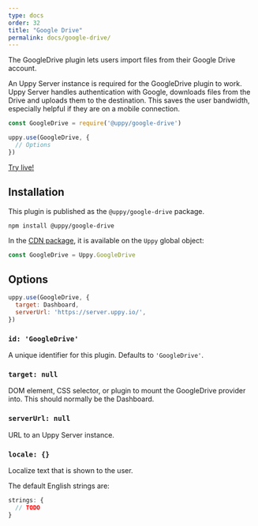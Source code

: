 ```yaml
---
type: docs
order: 32
title: "Google Drive"
permalink: docs/google-drive/
---
```


The GoogleDrive plugin lets users import files from their Google Drive account.

An Uppy Server instance is required for the GoogleDrive plugin to work. Uppy Server handles authentication with Google, downloads files from the Drive and uploads them to the destination. This saves the user bandwidth, especially helpful if they are on a mobile connection.

```js
const GoogleDrive = require('@uppy/google-drive')

uppy.use(GoogleDrive, {
  // Options
})
```

[Try live!](/examples/dashboard/)

## Installation

This plugin is published as the `@uppy/google-drive` package.

```shell
npm install @uppy/google-drive
```

In the [CDN package](/docs/#With-a-script-tag), it is available on the `Uppy` global object:

```js
const GoogleDrive = Uppy.GoogleDrive
```

## Options

```js
uppy.use(GoogleDrive, {
  target: Dashboard,
  serverUrl: 'https://server.uppy.io/',
})
```

### `id: 'GoogleDrive'`

A unique identifier for this plugin. Defaults to `'GoogleDrive'`.

### `target: null`

DOM element, CSS selector, or plugin to mount the GoogleDrive provider into. This should normally be the Dashboard.

### `serverUrl: null`

URL to an Uppy Server instance.

### `locale: {}`

Localize text that is shown to the user.

The default English strings are:

```js
strings: {
  // TODO
}
```
